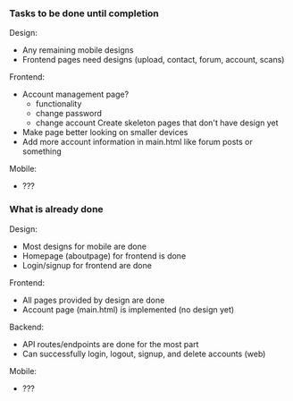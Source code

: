 
### Tasks to be done until completion

Design:
- Any remaining mobile designs
- Frontend pages need designs (upload, contact, forum, account, scans)

Frontend:
- Account management page?
    - functionality
    - change password
    - change account
Create skeleton pages that don't have design yet
- Make page better looking on smaller devices
- Add more account information in main.html like forum posts or something


Mobile:
- ???


### What is already done


Design:
- Most designs for mobile are done
- Homepage (aboutpage) for frontend is done
- Login/signup for frontend are done

Frontend:
- All pages provided by design are done
- Account page (main.html) is implemented (no design yet)


Backend:
- API routes/endpoints are done for the most part
- Can successfully login, logout, signup, and delete accounts (web)

Mobile:
- ???

